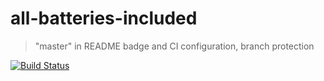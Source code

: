 # all-batteries-included

> "master" in README badge and CI configuration, branch protection

[![Build Status](https://github.com/rename-master-branch-test/all-batteries-included-template/workflows/Test/badge.svg)](https://github.com/rename-master-branch-test/all-batteries-included-template/actions?query=workflow%3ATest+branch%3Amaster)
